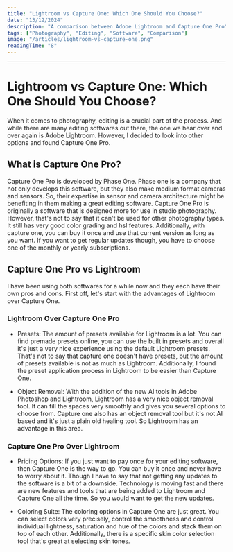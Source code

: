 ```yaml
---
title: "Lightroom vs Capture One: Which One Should You Choose?"
date: "13/12/2024"
description: "A comparison between Adobe Lightroom and Capture One Pro"
tags: ["Photography", "Editing", "Software", "Comparison"]
image: "/articles/lightroom-vs-capture-one.png"
readingTime: "8"
---
```


---

# Lightroom vs Capture One: Which One Should You Choose?

When it comes to photography, editing is a crucial part of the process. And while there are many editing softwares out there,
the one we hear over and over again is Adobe Lightroom. However, I decided to look into other options and found Capture One Pro.

## What is Capture One Pro?

Capture One Pro is developed by Phase One. Phase one is a company that not only develops this software, but they also
make medium format cameras and sensors. So, their expertise in sensor and camera architecture might be benefiting
in them making a great editing software. Capture One Pro is originally a software that is designed more for use in studio photography.
However, that's not to say that it can't be used for other photography types. It still has very good color grading and hsl features.
Additionally, with capture one, you can buy it once and use that current version as long as you want. If you want to get regular updates
though, you have to choose one of the monthly or yearly subscriptions.

## Capture One Pro vs Lightroom

I have been using both softwares for a while now and they each have their own pros and cons. First off, let's start with the advantages
of Lightroom over Capture One.

### Lightroom Over Capture One Pro

- Presets:
  The amount of presets available for Lightroom is a lot. You can find premade presets online, you can use the built in presets and overall it's
  just a very nice experience using the default Lightroom presets. That's not to say that capture one doesn't have presets, but the amount
  of presets available is not as much as Lightroom. Additionally, I found the preset application process in Lightroom to be easier than Capture One.

- Object Removal:
  With the addition of the new AI tools in Adobe Photoshop and Lightroom, Lightroom has a very nice object removal tool. It can fill the spaces very
  smoothly and gives you several options to choose from. Capture one also has an object removal tool but it's not AI based and it's just a plain
  old healing tool. So Lightroom has an advantage in this area.

### Capture One Pro Over Lightroom

- Pricing Options:
  If you just want to pay once for your editing software, then Capture One is the way to go. You can buy it once and never have to worry about it.
  Though I have to say that not getting any updates to the software is a bit of a downside. Technology is moving fast and there are new features and
  tools that are being added to Lightroom and Capture One all the time. So you would want to get the new updates.

- Coloring Suite:
  The coloring options in Capture One are just great. You can select colors very precisely, control the smoothness and control individual lightness,
  saturation and hue of the colors and stack them on top of each other. Additionally, there is a specific skin color selection tool that's great at
  selecting skin tones.